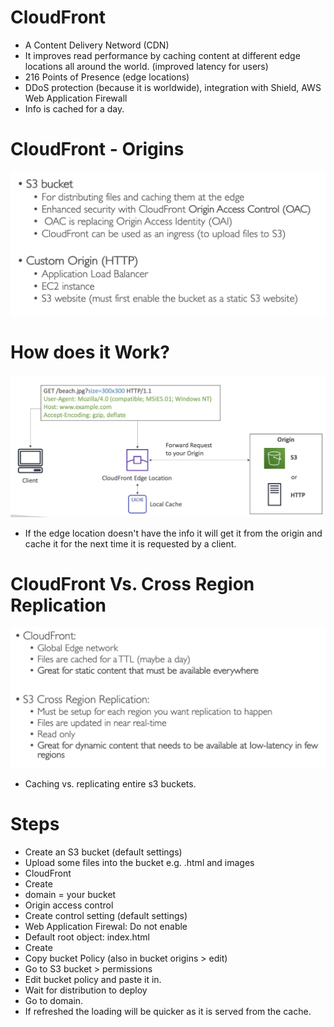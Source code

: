 # CloudFront

- A Content Delivery Netword (CDN)
- It improves read performance by caching content at different edge locations all around the world. (improved latency for users)
- 216 Points of Presence (edge locations)
- DDoS protection (because it is worldwide), integration with Shield, AWS Web Application Firewall
- Info is cached for a day. 

# CloudFront - Origins

![](../Images/or.png)

# How does it Work?

![](../Images/h.png)

- If the edge location doesn't have the info it will get it from the origin and cache it for the next time it is requested by a client.

# CloudFront Vs. Cross Region Replication

![](../Images/cl.png)

- Caching vs. replicating entire s3 buckets.

# Steps

- Create an S3 bucket (default settings)
- Upload some files into the bucket e.g. .html and images
- CloudFront
- Create
- domain = your bucket
- Origin access control
- Create control setting (default settings)
- Web Application Firewal: Do not enable
- Default root object: index.html
- Create
- Copy bucket Policy (also in bucket origins > edit)
- Go to S3 bucket > permissions
- Edit bucket policy and paste it in.
- Wait for distribution to deploy
- Go to domain.
- If refreshed the loading will be quicker as it is served from the cache.
